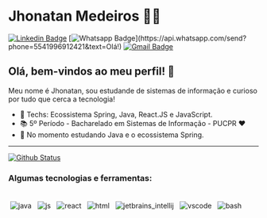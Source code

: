 # Jhonatan Medeiros :man_technologist:

[![Linkedin Badge](https://img.shields.io/badge/-LinkedIn-blue?style=flat-square&logo=Linkedin&logoColor=white&link=https://www.linkedin.com/in/jhonatan-medeiros-101035187/)](https://www.linkedin.com/in/jhonatan-medeiros-101035187/)
[![Whatsapp Badge](https://img.shields.io/badge/-Whatsapp-4CA143?style=flat-square&labelColor=4CA143&logo=whatsapp&logoColor=white&link=https://api.whatsapp.com/send?phone=5541996912421&text=Olá!)](https://api.whatsapp.com/send?phone=5541996912421&text=Olá!)
[![Gmail Badge](https://img.shields.io/badge/-Gmail-c14438?style=flat-square&logo=Gmail&logoColor=white&link=mailto:jhonatanmedeiros7@gmail.com)](mailto:jhonatanmedeiros7@gmail.com)

## Olá, bem-vindos ao meu perfil! 👋

Meu nome é Jhonatan, sou estudande de sistemas de informação e curioso por tudo que cerca a tecnologia!

- :blue_heart: Techs: Ecossistema Spring, Java, React.JS e JavaScript.
- :books: 5º Período - Bacharelado em Sistemas de Informação - PUCPR :heart:
-  🌱 No momento estudando Java e o ecossistema Spring. 

---

  [![Github Status](https://github-readme-stats.vercel.app/api?username=iamjhonatan&show_icons=true&title_color=fff&icon_color=79ff97&text_color=9f9f9f&bg_color=151515)](https://github.com/iamjhonatan)

### Algumas tecnologias e ferramentas:

<div>
 <br>
<img src="https://github.com/Quadrified/Quadrified/blob/master/assets/svg/dev/languages/java.svg" alt="java" style="vertical-align:top; margin:4px">
<img src="https://github.com/Quadrified/Quadrified/blob/master/assets/svg/dev/languages/js.svg" alt="js" style="vertical-align:top; margin:4px">
<img src="https://github.com/Quadrified/Quadrified/blob/master/assets/svg/dev/frameworks/react.svg" alt="react" style="vertical-align:top; margin:4px">
<img src="https://github.com/Quadrified/Quadrified/blob/master/assets/svg/dev/languages/html.svg" alt="html" style="vertical-align:top; margin:4px">
<img src="https://github.com/Quadrified/Quadrified/blob/master/assets/svg/dev/tools/jetbrains_intellij.svg" alt="jetbrains_intellij" style="vertical-align:top; margin:4px">
<img src="https://github.com/Quadrified/Quadrified/blob/master/assets/svg/dev/tools/visualstudio_code.svg" alt="vscode" style="vertical-align:top; margin:4px">
<img src="https://github.com/Quadrified/Quadrified/blob/master/assets/svg/dev/tools/bash.svg" alt="bash" style="vertical-align:top; margin:4px">
<br>
<div/>

